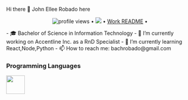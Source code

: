 Hi there 👋
John Ellee Robado here

<p align="center">
  <img src="https://gpvc.arturio.dev/jedrobado" alt="profile views"> •  
  <a href="https://twitter.com/intent/follow?screen_name=superjohnellee&tw_p=followbutton"><img src="https://img.shields.io/twitter/follow/superjohnellee?label=%40superjohnellee&style=social"></a>  •
  <a href="https://github.com/jedrobado/README">Work README</a> •
</p>
- 🎓 Bachelor of Science in Information Technology
- 🔭 I’m currently working on Accentline Inc. as a RnD Specialist
- 🌱 I’m currently learning React,Node,Python
- 📫 How to reach me: bachrobado@gmail.com
<h3>Programming Languages</h3>
<p><a href="https://upload.wikimedia.org/wikipedia/commons/thumb/7/7a/C_Sharp_logo.svg/932px-C_Sharp_logo.svg.png" target="_blank"><img src="https://upload.wikimedia.org/wikipedia/commons/thumb/7/7a/C_Sharp_logo.svg/932px-C_Sharp_logo.svg.png" height="50"></a></p>
